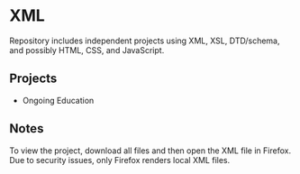 # XML
Repository includes independent projects using XML, XSL, DTD/schema, and possibly HTML, CSS, and JavaScript.

## Projects
* Ongoing Education

## Notes

To view the project, download all files and then open the XML file in Firefox. Due to security issues, only Firefox renders local XML files.